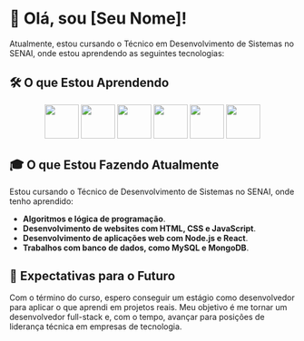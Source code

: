 # 🚀 Olá, sou [Seu Nome]!

Atualmente, estou cursando o Técnico em Desenvolvimento de Sistemas no SENAI, onde estou aprendendo as seguintes tecnologias:


## 🛠️ O que Estou Aprendendo

<div align="center">
  <img src="https://cdn.jsdelivr.net/gh/devicons/devicon/icons/javascript/javascript-original.svg" width="60" />
  <img src="https://cdn.jsdelivr.net/gh/devicons/devicon/icons/html5/html5-original.svg" width="60" />
  <img src="https://cdn.jsdelivr.net/gh/devicons/devicon/icons/css3/css3-original.svg" width="60" />
  <img src="https://cdn.jsdelivr.net/gh/devicons/devicon/icons/nodejs/nodejs-original.svg" width="60" />
  <img src="https://cdn.jsdelivr.net/gh/devicons/devicon/icons/react/react-original.svg" width="60" />
  <img src="https://cdn.jsdelivr.net/gh/devicons/devicon/icons/postgresql/postgresql-original.svg" width="60" />
</div>

## 🎓 O que Estou Fazendo Atualmente

Estou cursando o Técnico de Desenvolvimento de Sistemas no SENAI, onde tenho aprendido:
- **Algoritmos e lógica de programação**.
- **Desenvolvimento de websites com HTML, CSS e JavaScript**.
- **Desenvolvimento de aplicações web com Node.js e React**.
- **Trabalhos com banco de dados, como MySQL e MongoDB**.

## 🎯 Expectativas para o Futuro

Com o término do curso, espero conseguir um estágio como desenvolvedor para aplicar o que aprendi em projetos reais. Meu objetivo é me tornar um desenvolvedor full-stack e, com o tempo, avançar para posições de liderança técnica em empresas de tecnologia.
